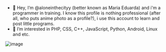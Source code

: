 - 👋 Hey, I’m @aloneinthecityy (better known as Maria Eduarda) and i'm a programmer in training. I know this profile is nothing professional 
(after all, who puts anime photo as a profile?), i use this account to learn and post little programs.
- 👀 I’m interested in PHP, CSS, C++, JavaScript, Python, Android, Linux and etc.



![image](https://user-images.githubusercontent.com/86115161/159774210-f6a7888b-9f1d-492d-aa54-d54e0ac5ab8e.png)

<!---
aloneinthecityy/aloneinthecityy is a ✨ special ✨ repository because its `README.md` (this file) appears on your GitHub profile.
You can click the Preview link to take a look at your changes.
--->
